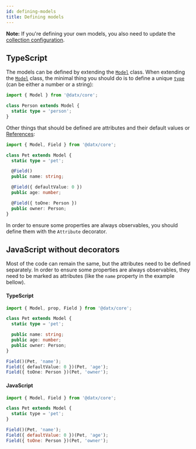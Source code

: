 ```yaml
---
id: defining-models
title: Defining models
---
```


**Note:** If you're defining your own models, you also need to update the [collection configuration](configuring-the-collection).

## TypeScript

The models can be defined by extending the [`Model`](../api-reference/model) class. When extending the [`Model`](../api-reference/model) class, the minimal thing you should do is to define a unique [`type`](../api-reference/model#static-type) (can be either a number or a string):

```typescript
import { Model } from '@datx/core';

class Person extends Model {
  static type = 'person';
}
```

Other things that should be defined are attributes and their default values or [References](references):

```typescript
import { Model, Field } from '@datx/core';

class Pet extends Model {
  static type = 'pet';

  @Field()
  public name: string;

  @Field({ defaultValue: 0 })
  public age: number;

  @Field({ toOne: Person })
  public owner: Person;
}
```

In order to ensure some properties are always observables, you should define them with the `Attribute` decorator.

## JavaScript without decorators

Most of the code can remain the same, but the attributes need to be defined separately. In order to ensure some properties are always observables, they need to be marked as attributes (like the `name` property in the example bellow).

#### TypeScript

```typescript
import { Model, prop, Field } from '@datx/core';

class Pet extends Model {
  static type = 'pet';

  public name: string;
  public age: number;
  public owner: Person;
}

Field()(Pet, 'name');
Field({ defaultValue: 0 })(Pet, 'age');
Field({ toOne: Person })(Pet, 'owner');
```

#### JavaScript

```javascript
import { Model, Field } from '@datx/core';

class Pet extends Model {
  static type = 'pet';
}

Field()(Pet, 'name');
Field({ defaultValue: 0 })(Pet, 'age');
Field({ toOne: Person })(Pet, 'owner');
```
